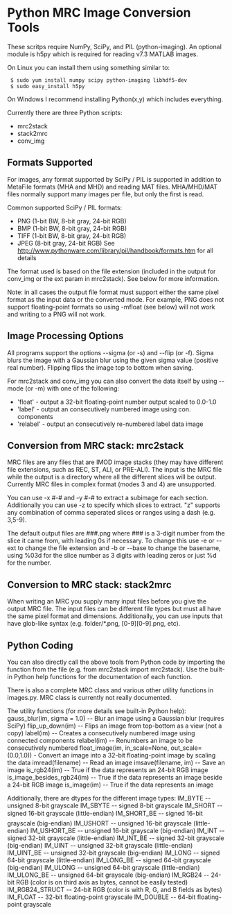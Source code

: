 # Python MRC Image Conversion Tools

These scritps require NumPy, SciPy, and PIL (python-imaging). An optional
module is h5py which is required for reading v7.3 MATLAB images.

On Linux you can install them using something similar to:
```
 $ sudo yum install numpy scipy python-imaging libhdf5-dev
 $ sudo easy_install h5py
```
On Windows I recommend installing Python(x,y) which includes everything.

Currently there are three Python scripts:
* mrc2stack
* stack2mrc
* conv_img

## Formats Supported
For images, any format supported by SciPy / PIL is supported in addition to
MetaFile formats (MHA and MHD) and reading MAT files. MHA/MHD/MAT files
normally support many images per file, but only the first is read.

Common supported SciPy / PIL formats:
* PNG  (1-bit BW, 8-bit gray, 24-bit RGB)
* BMP  (1-bit BW, 8-bit gray, 24-bit RGB)
* TIFF (1-bit BW, 8-bit gray, 24-bit RGB)
* JPEG (8-bit gray, 24-bit RGB)
See http://www.pythonware.com/library/pil/handbook/formats.htm for all details

The format used is based on the file extension (included in the output for
conv_img or the ext param in mrc2stack). See below for more information.

Note: in all cases the output file format must support either the same pixel
format as the input data or the converted mode. For example, PNG does not
support floating-point formats so using -mfloat (see below) will not work and
writing to a PNG will not work.

## Image Processing Options
All programs support the options --sigma (or -s) and --flip (or -f). Sigma
blurs the image with a Gaussian blur using the given sigma value (positive real
number). Flipping flips the image top to bottom when saving.

For mrc2stack and conv_img you can also convert the data itself by using --mode
(or -m) with one of the following:
* 'float'   - output a 32-bit floating-point number output scaled to 0.0-1.0
* 'label'   - output an consecutively numbered image using con. components
* 'relabel' - output an consecutively re-numbered label data image

## Conversion from MRC stack: mrc2stack
MRC files are any files that are IMOD image stacks (they may have different
file extensions, such as REC, ST, ALI, or PRE-ALI). The input is the MRC file
while the output is a directory where all the different slices will be output.
Currently MRC files in complex format (modes 3 and 4) are unsupported.

You can use -x #-# and -y #-# to extract a subimage for each section.
Additionally  you can use -z to specify which slices to extract. "z" supports
any combination of comma seperated slices or ranges using a dash (e.g. 3,5-9).

The default output files are ###.png where ### is a 3-digit number from the
slice it came from, with leading 0s if necessary. To change this use -e or
--ext to change the file extension and -b or --base to change the basename,
using %03d for the slice number as 3 digits with leading zeros or just %d for
the number.

## Conversion to MRC stack: stack2mrc
When writing an MRC you supply many input files before you give the output MRC
file. The input files can be different file types but must all have the same
pixel format and dimensions. Additionally, you can use inputs that have
glob-like syntax (e.g. folder/*.png, [0-9][0-9].png, etc).

## Python Coding
You can also directly call the above tools from Python code by importing the
function from the file (e.g. from mrc2stack import mrc2stack). Use the built-in
Python help functions for the documentation of each function.

There is also a complete MRC class and various other utility functions in
images.py. MRC class is currently not really documented.

The utility functions (for more details see built-in Python help):
	gauss_blur(im, sigma = 1.0) -- Blur an image using a Gaussian blur (requires SciPy)
	flip_up_down(im)            -- Flips an image from top-bottom as a view (not a copy)
	label(im)                   -- Creates a consecutively numbered image using connected components
	relabel(im)                 -- Renumbers an image to be consecutively numbered
	float_image(im, in_scale=None, out_scale=(0.0,1.0)) - Convert an image into a 32-bit floating-point image by scaling the data
	imread(filename)            -- Read an image
	imsave(filename, im)        -- Save an image
	is_rgb24(im)                -- True if the data represents an 24-bit RGB image
	is_image_besides_rgb24(im)  -- True if the data represents an image beside a 24-bit RGB image
	is_image(im)                -- True if the data represents an image

Additionally, there are dtypes for the different image types:
	IM_BYTE      -- unsigned 8-bit grayscale
	IM_SBYTE     -- signed 8-bit grayscale
	IM_SHORT     -- signed 16-bit grayscale (little-endian)
	IM_SHORT_BE  -- signed 16-bit grayscale (big-endian)
	IM_USHORT    -- unsigned 16-bit grayscale (little-endian)
	IM_USHORT_BE -- unsigned 16-bit grayscale (big-endian)
	IM_INT       -- signed 32-bit grayscale (little-endian)
	IM_INT_BE    -- signed 32-bit grayscale (big-endian)
	IM_UINT      -- unsigned 32-bit grayscale (little-endian)
	IM_UINT_BE   -- unsigned 32-bit grayscale (big-endian)
	IM_LONG      -- signed 64-bit grayscale (little-endian)
	IM_LONG_BE   -- signed 64-bit grayscale (big-endian)
	IM_ULONG     -- unsigned 64-bit grayscale (little-endian)
	IM_ULONG_BE  -- unsigned 64-bit grayscale (big-endian)
	IM_RGB24     -- 24-bit RGB (color is on third axis as bytes, cannot be easily tested)
	IM_RGB24_STRUCT -- 24-bit RGB (color is with R, G, and B fields as bytes)
	IM_FLOAT     -- 32-bit floating-point grayscale
	IM_DOUBLE    -- 64-bit floating-point grayscale
